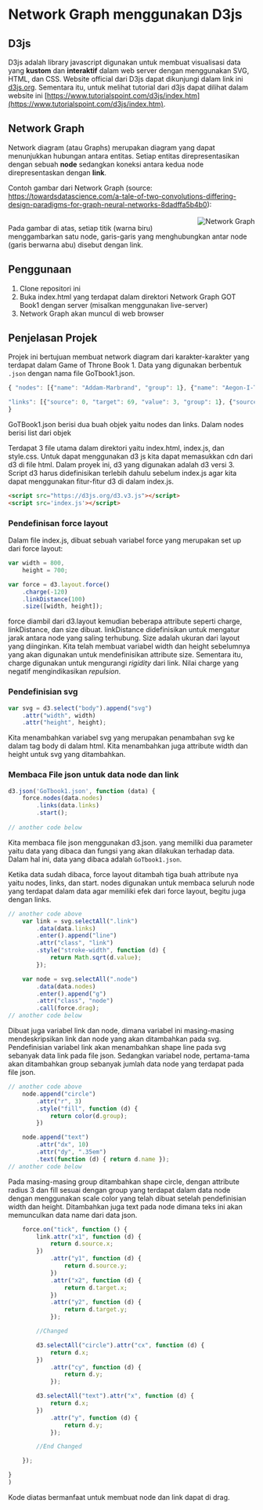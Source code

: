 # Network Graph menggunakan D3js

## D3js
D3js adalah library javascript digunakan untuk membuat visualisasi data yang **kustom** dan **interaktif** dalam web server dengan menggunakan SVG, HTML, dan CSS.
Website official dari D3js dapat dikunjungi dalam link ini [d3js.org](http://d3js.org). Sementara itu, untuk melihat tutorial dari d3js dapat dilihat dalam website ini [https://www.tutorialspoint.com/d3js/index.htm](https://www.tutorialspoint.com/d3js/index.htm).

## Network Graph
Network diagram (atau Graphs) merupakan diagram yang dapat menunjukkan hubungan antara entitas.
Setiap entitas direpresentasikan dengan sebuah **node** sedangkan koneksi antara kedua node direpresentaskan dengan **link**.

Contoh gambar dari Network Graph (source: https://towardsdatascience.com/a-tale-of-two-convolutions-differing-design-paradigms-for-graph-neural-networks-8dadffa5b4b0): <br><br>
<img src="https://miro.medium.com/max/628/1*KGngJpwr96caSQM9rEbQqw.png"
     alt="Network Graph"
     style="float:right;" />

Pada gambar di atas, setiap titik (warna biru) menggambarkan satu node, garis-garis yang menghubungkan antar node (garis berwarna abu) disebut dengan link.

## Penggunaan
1. Clone repositori ini
2. Buka index.html yang terdapat dalam direktori Network Graph GOT Book1 dengan server (misalkan menggunakan live-server)
3. Network Graph akan muncul di web browser

## Penjelasan Projek
Projek ini bertujuan membuat network diagram dari karakter-karakter yang terdapat dalam Game of Throne Book 1. Data yang digunakan berbentuk `.json` dengan nama file GoTbook1.json. 

```javascript
{ "nodes": [{"name": "Addam-Marbrand", "group": 1}, {"name": "Aegon-I-Targaryen", "group": 1}, {"name": "Aemon-Targaryen-(Maester-Aemon)", "group": 1}, ...... {"name": "Paxter-Redwyne", "group": 1}, {"name": "Ulf-son-of-Umar", "group": 1}],

"links": [{"source": 0, "target": 69, "value": 3, "group": 1}, {"source": 0, "target": 137, "value": 6, "group": 1}, {"source": 1, "target": 32, "value": 5, "group": 1}, {"source": 1, "target": 42, "value": 4, "group": 1}, {"source": 2, "target": 6, "value": 4, "group": 1}, ..... ,{"source": 138, "target": 180, "value": 18, "group": 1}]
}
```
GoTBook1.json berisi dua buah objek yaitu nodes dan links. Dalam nodes berisi list dari objek 

Terdapat 3 file utama dalam direktori yaitu index.html, index.js, dan style.css. Untuk dapat menggunakan d3 js kita dapat memasukkan cdn dari d3 di file html. Dalam proyek ini, d3 yang digunakan adalah d3 versi 3. Script d3 harus didefinisikan terlebih dahulu sebelum index.js agar kita dapat menggunakan fitur-fitur d3 di dalam index.js.

```html
<script src="https://d3js.org/d3.v3.js"></script>
<script src='index.js'></script>
```

### Pendefinisan force layout
Dalam file index.js, dibuat sebuah variabel force yang merupakan set up dari force layout:
```javascript
var width = 800,
    height = 700;

var force = d3.layout.force()
    .charge(-120)
    .linkDistance(100)
    .size([width, height]);
```
force diambil dari d3.layout kemudian beberapa attribute seperti charge, linkDistance, dan size dibuat. linkDistance didefinisikan untuk mengatur jarak antara node yang saling terhubung. Size adalah ukuran dari layout yang diinginkan. Kita telah membuat variabel width dan height sebelumnya yang akan digunakan untuk mendefinisikan attribute size. Sementara itu, charge digunakan untuk mengurangi *rigidity* dari link. Nilai charge yang negatif mengindikasikan *repulsion*.

### Pendefinisian svg
```javascript
var svg = d3.select("body").append("svg")
    .attr("width", width)
    .attr("height", height);
```
Kita menambahkan variabel svg yang merupakan penambahan svg ke dalam tag body di dalam html. Kita menambahkan juga attribute width dan height untuk svg yang ditambahkan. 

### Membaca File json untuk data node dan link

```javascript
d3.json('GoTbook1.json', function (data) {
    force.nodes(data.nodes)
        .links(data.links)
        .start();
        
// another code below
```

Kita membaca file json menggunakan d3.json. yang memiliki dua parameter yaitu data yang dibaca dan fungsi yang akan dilakukan terhadap data. Dalam hal ini, data yang dibaca adalah `GoTbook1.json`.

Ketika data sudah dibaca, force layout ditambah tiga buah attribute nya yaitu nodes, links, dan start. nodes digunakan untuk membaca seluruh node yang terdapat dalam data agar memiliki efek dari force layout, begitu juga dengan links.

```javascript
// another code above   
    var link = svg.selectAll(".link")
        .data(data.links)
        .enter().append("line")
        .attr("class", "link")
        .style("stroke-width", function (d) {
            return Math.sqrt(d.value);
        });

    var node = svg.selectAll(".node")
        .data(data.nodes)
        .enter().append("g")
        .attr("class", "node")
        .call(force.drag);
// another code below
```

Dibuat juga variabel link dan node, dimana variabel ini masing-masing mendeskripsikan link dan node yang akan ditambahkan pada svg. Pendefinisian variabel link akan menambahkan shape line pada svg sebanyak data link pada file json. Sedangkan variabel node, pertama-tama akan ditambahkan group sebanyak jumlah data node yang terdapat pada file json.

```javascript
// another code above
    node.append("circle")
        .attr("r", 3)
        .style("fill", function (d) {
            return color(d.group);
        })

    node.append("text")
        .attr("dx", 10)
        .attr("dy", ".35em")
        .text(function (d) { return d.name });
// another code below
```
Pada masing-masing group ditambahkan shape circle, dengan attribute radius 3 dan fill sesuai dengan group yang terdapat dalam data node dengan menggunakan scale color yang telah dibuat setelah pendefinisian width dan height. Ditambahkan juga text pada node dimana teks ini akan memunculkan data name dari data json.

```javascript
    force.on("tick", function () {
        link.attr("x1", function (d) {
            return d.source.x;
        })
            .attr("y1", function (d) {
                return d.source.y;
            })
            .attr("x2", function (d) {
                return d.target.x;
            })
            .attr("y2", function (d) {
                return d.target.y;
            });

        //Changed

        d3.selectAll("circle").attr("cx", function (d) {
            return d.x;
        })
            .attr("cy", function (d) {
                return d.y;
            });

        d3.selectAll("text").attr("x", function (d) {
            return d.x;
        })
            .attr("y", function (d) {
                return d.y;
            });

        //End Changed

    });

}
)
```
Kode diatas bermanfaat untuk membuat node dan link dapat di drag.